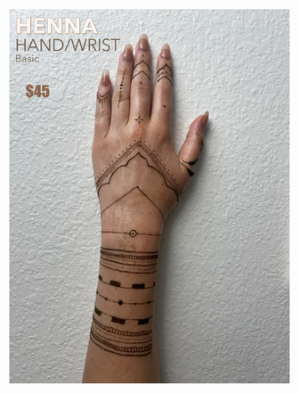 <div class="masonry-grid">
  <a href="assets/images/Arm basic.jpg" data-lightbox="gallery">
    <img src="assets/images/Arm basic.jpg" alt="Image description">
  </a>
</div>
